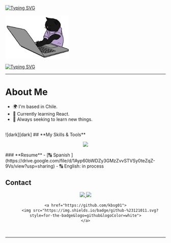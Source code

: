 [![Typing SVG](https://readme-typing-svg.herokuapp.com?font=Fira+Code&size=25&pause=1000&color=A4F778&repeat=false&width=500&lines=Hi+coder+I'm+Karla+%F0%9F%A4%96)](https://git.io/typing-svg)

<div>
    <img width="200" src="assets/gif/cat-gif.gif">
</div>


[![Typing SVG](https://readme-typing-svg.herokuapp.com?font=Fira+Code&size=25&pause=1000&color=A4F778&center=true&vCenter=true&width=435&lines=I%C2%B4m+a+Full+Stack+Developer+%F0%9F%9A%80)](https://git.io/typing-svg)

-----
# **About Me**
- 🌍 I'm based in Chile.
- 📌 Currently learning React.
- 🎯 Always seeking to learn new things.
<br>
![dark][dark]
## **My Skills & Tools**
<p align="center">
	<a href="https://skillicons.dev">
		<img src="https://skillicons.dev/icons?i=java,js,md,html,css,bootstrap,aws,github,git,figma,spring,vscode,mysql&perline=7" />
	</a>
</p>
### **Resume**
- [🔠 Spanish ](https://drive.google.com/file/d/1Ayp60bWDZy3GMzZvvSTVSy0teZqZ-9Vs/view?usp=sharing)
- 🔠 English: in process

## **Contact**
<div align="center">
	<a href="mailto:kabesg01@gmail.com">
    	<img src="https://img.shields.io/badge/Gmail-D14836?style=for-the-badge&logo=gmail&logoColor=white">
	</a>
	<a href="https://www.linkedin.com/in/karla-sg">
    	<img src="https://img.shields.io/badge/linkedin-%230077B5.svg?style=for-the-badge&logo=linkedin&logoColor=white">
	</a>

	<a href="https://github.com/kbsg01">
    	<img src="https://img.shields.io/badge/github-%23121011.svg?style=for-the-badge&logo=github&logoColor=white">
	</a>
</div>

<br>

-------
[dark]: https://github-readme-stats.vercel.app/api?username=kbsg01&show_icons=true&hide=contribs,prs&cache_seconds=86400&theme=dark

